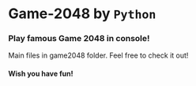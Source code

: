 # Game-2048 by `Python`
### Play famous Game 2048 in console!
Main files in game2048 folder. Feel free to check it out!
#### Wish you have fun!

